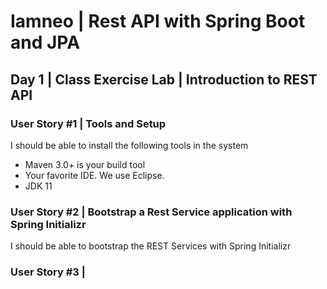 # Iamneo | Rest API with Spring Boot and JPA

## Day 1 | Class Exercise Lab | Introduction to REST API

### User Story #1 | Tools and Setup
I should be able to install the following tools in the system
* Maven 3.0+ is your build tool
* Your favorite IDE. We use Eclipse.
* JDK 11

### User Story #2 | Bootstrap a Rest Service application with Spring Initializr
I should be able to bootstrap the REST Services with Spring Initializr

### User Story #3 | 


